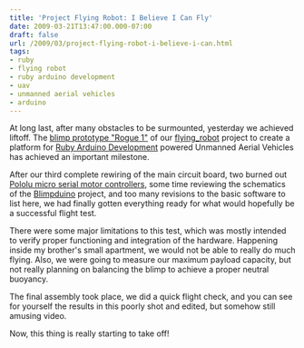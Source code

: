 ```yaml
---
title: 'Project Flying Robot: I Believe I Can Fly'
date: 2009-03-21T13:47:00.000-07:00
draft: false
url: /2009/03/project-flying-robot-i-believe-i-can.html
tags: 
- ruby
- flying robot
- ruby arduino development
- uav
- unmanned aerial vehicles
- arduino
---
```


  
At long last, after many obstacles to be surmounted, yesterday we achieved liftoff. The [blimp prototype "Rogue 1"](http://github.com/deadprogrammer/flying_robot_rogue_one/tree/master) of our [flying\_robot](http://github.com/deadprogrammer/flying_robot) project to create a platform for [Ruby Arduino Development](http://rad.rubyforge.org/) powered Unmanned Aerial Vehicles has achieved an important milestone.  
  
After our third complete rewiring of the main circuit board, two burned out [Pololu micro serial motor controllers](http://www.pololu.com/catalog/product/410), some time reviewing the schematics of the [Blimpduino](http://diydrones.com/profiles/blog/show?id=705844%3ABlogPost%3A44817) project, and too many revisions to the basic software to list here, we had finally gotten everything ready for what would hopefully be a successful flight test.  
  
There were some major limitations to this test, which was mostly intended to verify proper functioning and integration of the hardware. Happening inside my brother's small apartment, we would not be able to really do much flying. Also, we were going to measure our maximum payload capacity, but not really planning on balancing the blimp to achieve a proper neutral buoyancy.  
  
The final assembly took place, we did a quick flight check, and you can see for yourself the results in this poorly shot and edited, but somehow still amusing video.  
  
Now, this thing is really starting to take off!